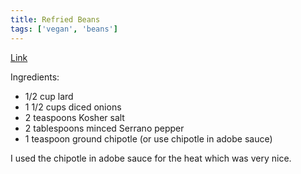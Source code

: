 ```yaml
---
title: Refried Beans
tags: ['vegan', 'beans']
---
```


[Link](https://www.youtube.com/watch?v=Al7F5xG4rAw) 

Ingredients:
- 1/2 cup lard
- 1 1/2 cups diced onions
- 2 teaspoons Kosher salt
- 2 tablespoons minced Serrano pepper
- 1 teaspoon ground chipotle (or use chipotle in adobe sauce)

I used the chipotle in adobe sauce for the heat which was very nice.
